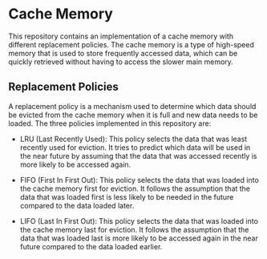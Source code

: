 # Cache Memory

This repository contains an implementation of a cache memory with different replacement policies. The cache memory is a type of high-speed memory that is used to store frequently accessed data, which can be quickly retrieved without having to access the slower main memory. 

## Replacement Policies

A replacement policy is a mechanism used to determine which data should be evicted from the cache memory when it is full and new data needs to be loaded. The three policies implemented in this repository are:

* LRU (Last Recently Used): This policy selects the data that was least recently used for eviction. It tries to predict which data will be used in the near future by assuming that the data that was accessed recently is more likely to be accessed again.

* FIFO (First In First Out): This policy selects the data that was loaded into the cache memory first for eviction. It follows the assumption that the data that was loaded first is less likely to be needed in the future compared to the data loaded later.

* LIFO (Last In First Out): This policy selects the data that was loaded into the cache memory last for eviction. It follows the assumption that the data that was loaded last is more likely to be accessed again in the near future compared to the data loaded earlier.
